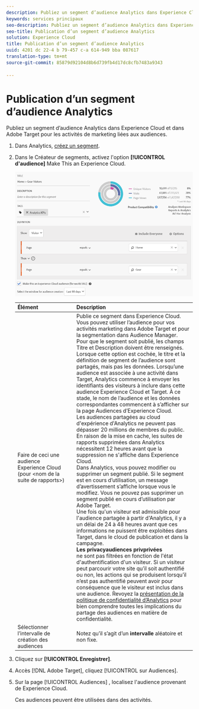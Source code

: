 ```yaml
---
description: Publiez un segment d’audience Analytics dans Experience Cloud et dans Adobe Target pour les activités de marketing liées aux audiences.
keywords: services principaux
seo-description: Publiez un segment d’audience Analytics dans Experience Cloud et dans Adobe Target pour les activités de marketing liées aux audiences.
seo-title: Publication d’un segment d’audience Analytics
solution: Experience Cloud
title: Publication d’un segment d’audience Analytics
uuid: 4201 dc 22-4 b 79-457 c-a 614-949 bba 087617
translation-type: tm+mt
source-git-commit: 85879d92104d8b6d739fb4d17dc8cfb7483a9343

---
```



# Publication d’un segment d’audience Analytics

Publiez un segment d’audience Analytics dans Experience Cloud et dans Adobe Target pour les activités de marketing liées aux audiences.

1. Dans Analytics, [créez un segment](https://marketing.adobe.com/resources/help/en_US/analytics/segment/seg_build.html).
1. Dans le Créateur de segments, activez l&#39;option **[!UICONTROL d&#39;audience]** Make This an Experience Cloud.

   ![](assets/ec_audience_example.png)

   | Élément | Description |
   |--- |---|
   | Faire de ceci une audience Experience Cloud (pour &lt;nom de la suite de rapports&gt;) | Publie ce segment dans Experience Cloud. Vous pouvez utiliser l’audience pour vos activités marketing dans Adobe Target et pour la segmentation dans Audience Manager.<br>Pour que le segment soit publié, les champs Titre et Description doivent être renseignés.<br>Lorsque cette option est cochée, le titre et la définition de segment de l’audience sont partagés, mais pas les données. Lorsqu’une audience est associée à une activité dans Target, Analytics commence à envoyer les identifiants des visiteurs à inclure dans cette audience Experience Cloud et Target. À ce stade, le nom de l’audience et les données correspondantes commencent à s’afficher sur la page Audiences d’Experience Cloud.<br>Les audiences partagées au cloud d&#39;expérience d&#39;Analytics ne peuvent pas dépasser 20 millions de membres du public.<br>En raison de la mise en cache, les suites de rapports supprimées dans Analytics nécessitent 12 heures avant que la suppression ne s&#39;affiche dans Experience Cloud.<br>Dans Analytics, vous pouvez modifier ou supprimer un segment publié. Si le segment est en cours d’utilisation, un message d’avertissement s’affiche lorsque vous le modifiez. Vous ne pouvez pas supprimer un segment publié en cours d’utilisation par Adobe Target.<br>Une fois qu&#39;un visiteur est admissible pour l&#39;audience partagée à partir d&#39;Analytics, il y a un délai de 24 à 48 heures avant que ces informations ne puissent être exploitées dans Target, dans le cloud de publication et dans la campagne.<br>**Les privacyaudiences privprivées**<br>ne sont pas filtrées en fonction de l&#39;état d&#39;authentification d&#39;un visiteur. Si un visiteur peut parcourir votre site qu’il soit authentifié ou non, les actions qui se produisent lorsqu’il n’est pas authentifié peuvent avoir pour conséquence que le visiteur est inclus dans une audience. Revoyez la [présentation de la politique de confidentialité d’Analytics](https://marketing.adobe.com/resources/help/en_US/reference/?f=c_Privacy_Overview) pour bien comprendre toutes les implications du partage des audiences en matière de confidentialité. |
   | Sélectionner l’intervalle de création des audiences | Notez qu’il s’agit d’un **intervalle** aléatoire et non fixe. |

1. Cliquez sur **[!UICONTROL Enregistrer]**.
1. Accès [!DNL Adobe Target], cliquez [!UICONTROL sur Audiences].
1. Sur la page [!UICONTROL Audiences] , localisez l&#39;audience provenant de Experience Cloud.

   Ces audiences peuvent être utilisées dans des activités.
